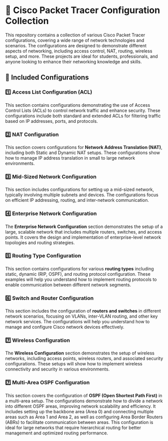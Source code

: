 # 🚀 Cisco Packet Tracer Configuration Collection

This repository contains a collection of various Cisco Packet Tracer configurations, covering a wide range of network technologies and scenarios. The configurations are designed to demonstrate different aspects of networking, including access control, NAT, routing, wireless setup, and more. These projects are ideal for students, professionals, and anyone looking to enhance their networking knowledge and skills.

## 📂 Included Configurations

### 1️⃣ **Access List Configuration (ACL)**
This section contains configurations demonstrating the use of Access Control Lists (ACLs) to control network traffic and enhance security. These configurations include both standard and extended ACLs for filtering traffic based on IP addresses, ports, and protocols.

### 2️⃣ **NAT Configuration**
This section covers configurations for **Network Address Translation (NAT)**, including both Static and Dynamic NAT setups. These configurations show how to manage IP address translation in small to large network environments.

### 3️⃣ **Mid-Sized Network Configuration**
This section includes configurations for setting up a mid-sized network, typically involving multiple subnets and devices. The configurations focus on efficient IP addressing, routing, and inter-network communication.

### 4️⃣ **Enterprise Network Configuration**
The **Enterprise Network Configuration** section demonstrates the setup of a large, scalable network that includes multiple routers, switches, and access points. It covers the design and implementation of enterprise-level network topologies and routing strategies.

### 5️⃣ **Routing Type Configuration**
This section contains configurations for various **routing types** including static, dynamic (RIP, OSPF), and routing protocol configuration. These examples will help you understand how to implement routing protocols to enable communication between different network segments.

### 6️⃣ **Switch and Router Configuration**
This section includes the configuration of **routers and switches** in different network scenarios, focusing on VLANs, inter-VLAN routing, and other key network services. The configurations will help you understand how to manage and configure Cisco network devices effectively.

### 7️⃣ **Wireless Configuration**
The **Wireless Configuration** section demonstrates the setup of wireless networks, including access points, wireless routers, and associated security configurations. These setups will show how to implement wireless connectivity and security in various environments.

### 7️⃣ **Multi-Area OSPF Configuration**
This section covers the configuration of **OSPF (Open Shortest Path First)** in a multi-area setup. The configurations demonstrate how to divide a network into different OSPF areas, improving network scalability and efficiency. It includes setting up the backbone area (Area 0) and connecting multiple areas such as Area 1 and Area 2, as well as configuring Area Border Routers (ABRs) to facilitate communication between areas. This configuration is ideal for large networks that require hierarchical routing for better management and optimized routing performance.



